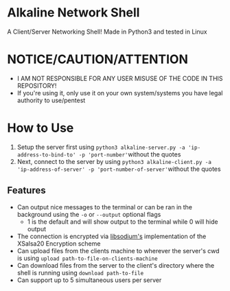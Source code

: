# Alkaline Network Shell
A Client/Server Networking Shell!
Made in Python3 and tested in Linux

# NOTICE/CAUTION/ATTENTION
- I AM NOT RESPONSIBLE FOR ANY USER MISUSE OF THE CODE IN THIS REPOSITORY!
- If you're using it, only use it on your own system/systems you have legal authority to use/pentest

# How to Use
1. Setup the server first using `python3 alkaline-server.py -a 'ip-address-to-bind-to' -p 'port-number'`without the quotes
2. Next, connect to the server by using `python3 alkaline-client.py -a 'ip-address-of-server' -p 'port-number-of-server'`without the quotes

## Features
- Can output nice messages to the terminal or can be ran in the background using the `-o` or `--output` optional flags
  - 1 is the default and will show output to the terminal while 0 will hide output
- The connection is encrypted via [libsodium's](https://doc.libsodium.org/) implementation of the XSalsa20 Encryption scheme
- Can upload files from the clients machine to wherever the server's cwd is using `upload path-to-file-on-clients-machine` 
- Can download files from the server to the client's directory where the shell is running using `download path-to-file`
- Can support up to 5 simultaneous users per server

